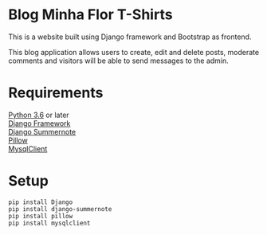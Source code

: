 # Blog Minha Flor T-Shirts

This is a website built using Django framework and Bootstrap as frontend.

This blog application allows users to create, edit and delete posts, moderate comments and visitors will be able
to send messages to the admin.

# Requirements

[Python 3.6](https://www.python.org/) or later  
[Django Framework](https://www.djangoproject.com/)  
[Django Summernote](https://github.com/summernote/django-summernote)  
[Pillow](https://pillow.readthedocs.io/en/stable/)  
[MysqlClient](https://github.com/PyMySQL/mysqlclient)  

# Setup

`pip install Django`  
`pip install django-summernote  `  
`pip install pillow`  
`pip install mysqlclient`  

